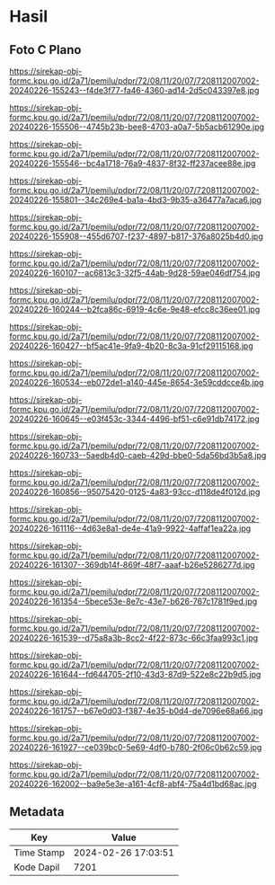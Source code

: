 # Hasil

## Foto C Plano

https://sirekap-obj-formc.kpu.go.id/2a71/pemilu/pdpr/72/08/11/20/07/7208112007002-20240226-155243--f4de3f77-fa46-4360-ad14-2d5c043397e8.jpg

https://sirekap-obj-formc.kpu.go.id/2a71/pemilu/pdpr/72/08/11/20/07/7208112007002-20240226-155506--4745b23b-bee8-4703-a0a7-5b5acb61290e.jpg

https://sirekap-obj-formc.kpu.go.id/2a71/pemilu/pdpr/72/08/11/20/07/7208112007002-20240226-155546--bc4a1718-76a9-4837-8f32-ff237acee88e.jpg

https://sirekap-obj-formc.kpu.go.id/2a71/pemilu/pdpr/72/08/11/20/07/7208112007002-20240226-155801--34c269e4-ba1a-4bd3-9b35-a36477a7aca6.jpg

https://sirekap-obj-formc.kpu.go.id/2a71/pemilu/pdpr/72/08/11/20/07/7208112007002-20240226-155908--455d6707-f237-4897-b817-376a8025b4d0.jpg

https://sirekap-obj-formc.kpu.go.id/2a71/pemilu/pdpr/72/08/11/20/07/7208112007002-20240226-160107--ac6813c3-32f5-44ab-9d28-59ae046df754.jpg

https://sirekap-obj-formc.kpu.go.id/2a71/pemilu/pdpr/72/08/11/20/07/7208112007002-20240226-160244--b2fca86c-6919-4c6e-9e48-efcc8c36ee01.jpg

https://sirekap-obj-formc.kpu.go.id/2a71/pemilu/pdpr/72/08/11/20/07/7208112007002-20240226-160427--bf5ac41e-9fa9-4b20-8c3a-91cf29115168.jpg

https://sirekap-obj-formc.kpu.go.id/2a71/pemilu/pdpr/72/08/11/20/07/7208112007002-20240226-160534--eb072de1-a140-445e-8654-3e59cddcce4b.jpg

https://sirekap-obj-formc.kpu.go.id/2a71/pemilu/pdpr/72/08/11/20/07/7208112007002-20240226-160645--e03f453c-3344-4496-bf51-c6e91db74172.jpg

https://sirekap-obj-formc.kpu.go.id/2a71/pemilu/pdpr/72/08/11/20/07/7208112007002-20240226-160733--5aedb4d0-caeb-429d-bbe0-5da56bd3b5a8.jpg

https://sirekap-obj-formc.kpu.go.id/2a71/pemilu/pdpr/72/08/11/20/07/7208112007002-20240226-160856--95075420-0125-4a83-93cc-d118de4f012d.jpg

https://sirekap-obj-formc.kpu.go.id/2a71/pemilu/pdpr/72/08/11/20/07/7208112007002-20240226-161116--4d63e8a1-de4e-41a9-9922-4affaf1ea22a.jpg

https://sirekap-obj-formc.kpu.go.id/2a71/pemilu/pdpr/72/08/11/20/07/7208112007002-20240226-161307--369db14f-869f-48f7-aaaf-b26e5286277d.jpg

https://sirekap-obj-formc.kpu.go.id/2a71/pemilu/pdpr/72/08/11/20/07/7208112007002-20240226-161354--5bece53e-8e7c-43e7-b626-767c1781f9ed.jpg

https://sirekap-obj-formc.kpu.go.id/2a71/pemilu/pdpr/72/08/11/20/07/7208112007002-20240226-161539--d75a8a3b-8cc2-4f22-873c-66c3faa993c1.jpg

https://sirekap-obj-formc.kpu.go.id/2a71/pemilu/pdpr/72/08/11/20/07/7208112007002-20240226-161644--fd644705-2f10-43d3-87d9-522e8c22b9d5.jpg

https://sirekap-obj-formc.kpu.go.id/2a71/pemilu/pdpr/72/08/11/20/07/7208112007002-20240226-161757--b67e0d03-f387-4e35-b0d4-de7096e68a66.jpg

https://sirekap-obj-formc.kpu.go.id/2a71/pemilu/pdpr/72/08/11/20/07/7208112007002-20240226-161927--ce039bc0-5e69-4df0-b780-2f06c0b62c59.jpg

https://sirekap-obj-formc.kpu.go.id/2a71/pemilu/pdpr/72/08/11/20/07/7208112007002-20240226-162002--ba9e5e3e-a161-4cf8-abf4-75a4d1bd68ac.jpg


## Metadata

| Key        | Value               |
| ---------- | ------------------- |
| Time Stamp | 2024-02-26 17:03:51 |
| Kode Dapil | 7201                |



